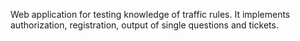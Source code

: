 Web application for testing knowledge of traffic rules. It implements authorization, registration, output of single questions and tickets.
 
 
